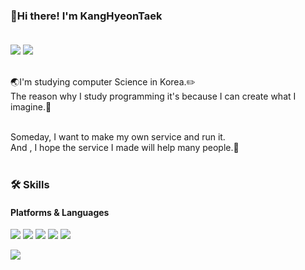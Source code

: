 ### 👋Hi there! I'm KangHyeonTaek<br/><br/>
<a href="https://blog.naver.com/wjavmtngkr1"><img src="https://img.shields.io/badge/blog-03C75A?style=flat-square&logo=Naver&logoColor=white"></a> <img src="https://img.shields.io/badge/wjavmtngkr1@naver.com-03C75A?style=flat-square&logo=Gmail&logoColor=white"><br/><br/>

:earth_asia:I'm studying computer Science in Korea.:pencil2:  
The reason why I study programming it's because I can create what I imagine.:rocket:<br/><br/>


Someday, I want to make my own service and run it.  
And , I hope the service I made will help many people.:sunflower:<br/><br/>

### 🛠 Skills

#### Platforms & Languages
<img src="https://img.shields.io/badge/Spring Boot-6DB33F?style=flat-square&logo=Spring Boot&logoColor=white"> <img src="https://img.shields.io/badge/Spring Data JPA-6DB33F?style=flat-square&logo=Spring Boot&logoColor=white"> <img src="https://img.shields.io/badge/JPA-6DB33F?style=flat-square&logo=Spring Boot&logoColor=white"> <img src="https://img.shields.io/badge/Query DSL-0769AD?style=flat-square&logo=&logoColor=white">  <img src="https://img.shields.io/badge/React-61DAFB?style=flat-square&logo=React&logoColor=white">  

<img src="https://img.shields.io/badge/java-E34F26?style=flat-square&logo=java&logoColor=white"> 


<!--
**Kangteak/Kangteak** is a ✨ _special_ ✨ repository because its `README.md` (this file) appears on your GitHub profile.

Here are some ideas to get you started:

- 🔭 I’m currently working on ...
- 🌱 I’m currently learning ...
- 👯 I’m looking to collaborate on ...
- 🤔 I’m looking for help with ...
- 💬 Ask me about ...
- 📫 How to reach me: ...
- 😄 Pronouns: ...
- ⚡ Fun fact: ...
-->
